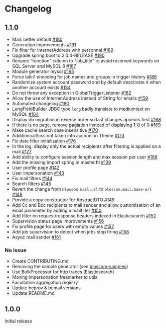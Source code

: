 # Changelog

## 1.1.0
- Mail: better default [#180](https://github.com/blossom-project/blossom/issues/180)  
- Generation improvements [#191](https://github.com/blossom-project/blossom/pull/191)  
- Fix filter for InternetAddress with personnal  [#189](https://github.com/blossom-project/blossom/pull/189)
- Upgrade spring boot to 2.0.4-RELEASE [#190](https://github.com/blossom-project/blossom/pull/190)
- Rename "function" column to "job_title" to avoid reserved keywords on SQL Server and MySQL 8 [#187](https://github.com/blossom-project/blossom/pull/187)
- Module generator mysql [#183](https://github.com/blossom-project/blossom/pull/183)
- Force latin1 encoding for job names and groups in trigger history [#186](https://github.com/blossom-project/blossom/pull/186)
- Randomize system account password and by default deactivate it when another account exists [#184](https://github.com/blossom-project/blossom/pull/184)
- Do not throw any exception in GlobalTriggerListener [#182](https://github.com/blossom-project/blossom/pull/182)
- Allow the use of InternetAddress instead of String for emails [#159](https://github.com/blossom-project/blossom/issues/159)  
- Automated changelog [#160](https://github.com/blossom-project/blossom/pull/160)  
- LongFieldBuilder JDBC type `long` badly translate to mediumtext on MySQL [#164](https://github.com/blossom-project/blossom/pull/164)  
- Display db migration in reverse order so last changes appears first [#168](https://github.com/blossom-project/blossom/pull/168)  
- If there is no page, remove pagiation instead of displaying 1-0 of 0 [#169](https://github.com/blossom-project/blossom/pull/169)  
- Make cache search case insensitive [#170](https://github.com/blossom-project/blossom/pull/170)  
- AdditionnalScss not taken into account in Theme [#173](https://github.com/blossom-project/blossom/issues/173)  
- Fix date filter initialization [#176](https://github.com/blossom-project/blossom/pull/176)  
- In the log, display only the actual recipients after filtering is applied on a mail [#177](https://github.com/blossom-project/blossom/pull/177)  
- Add ability to configure session length and max session per user [#188](https://github.com/blossom-project/blossom/pull/188)  
- Add the missing import spring in master.ftl [#139](https://github.com/blossom-project/blossom/pull/139)  
- User profile page [#142](https://github.com/blossom-project/blossom/issues/142)  
- User impersonation [#143](https://github.com/blossom-project/blossom/issues/143)  
- Fix mail filters [#144](https://github.com/blossom-project/blossom/pull/144)  
- Search filters [#145](https://github.com/blossom-project/blossom/pull/145)  
- Revert the change from `blossom.mail.url` to `blossom.mail.base-url` [#148](https://github.com/blossom-project/blossom/pull/148)  
- Provide a copy constructor for AbstractDTO [#149](https://github.com/blossom-project/blossom/pull/149)  
- Add Cc and Bcc recipients to mail sender and allow customisation of an email parameter by adding a mailfilter [#150](https://github.com/blossom-project/blossom/pull/150)  
- Add filter on request/response headers indexed in Elasticsearch [#152](https://github.com/blossom-project/blossom/pull/152)  
- Supervision status page improvements [#156](https://github.com/blossom-project/blossom/pull/156)  
- Fix profile page for users with empty values [#157](https://github.com/blossom-project/blossom/pull/157)  
- Add job supervision to detect when jobs stop firing [#158](https://github.com/blossom-project/blossom/pull/158)  
- Async mail sender [#161](https://github.com/blossom-project/blossom/pull/161)  

### No issue
- Create CONTRIBUTING.md
- Removing the sample generator (see [blossom-samples](https://github.com/blossom-project/blossom-samples/pull/2))
- Use BulkProcessor for http traces (Elasticsearch)
- Moving impersonation freemarker to utils
- Facultative aggregation registry
- Update bcprov & bcmail versions
- Update README.md

## 1.0.0
Initial release
